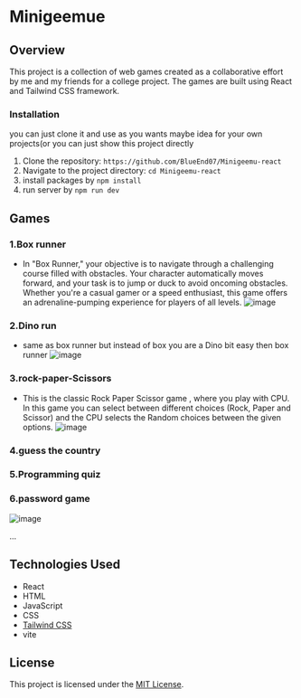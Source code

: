 # Minigeemue

## Overview
This project is a collection of web games created as a collaborative effort by me and my friends for a college project. The games are built using React and Tailwind CSS framework.

### Installation
you can just clone it and use as you wants maybe idea for your own projects(or you can just show this project directly
1. Clone the repository: `https://github.com/BlueEnd07/Minigeemu-react`
2. Navigate to the project directory: `cd Minigeemu-react`
3. install packages by `npm install` 
4. run server by `npm run dev`

## Games

### 1.Box runner
- In "Box Runner," your objective is to navigate through a challenging course filled with obstacles. Your character automatically moves forward, and your task is to jump or duck to avoid oncoming obstacles. Whether you're a casual gamer or a speed enthusiast, this game offers an adrenaline-pumping experience for players of all levels.
  ![image](https://github.com/BlueEnd07/Minigeemu-home/assets/74140685/5f26d264-5895-46b6-8dd3-e0dfb9d15259)

### 2.Dino run
- same as box runner but instead of box you are a Dino bit easy then box runner
  ![image](https://github.com/BlueEnd07/Minigeemu-home/assets/74140685/24b04caf-23aa-4140-be44-ffacf3ae47c2)

### 3.rock-paper-Scissors
- This is the classic Rock Paper Scissor game , where you play with CPU. In this game you can select between different choices (Rock, Paper and Scissor) and the CPU selects the Random choices between the given options.
  ![image](https://github.com/BlueEnd07/Minigeemu-home/assets/74140685/82138921-4d27-4a97-b7fa-a99051246491)

### 4.guess the country
### 5.Programming quiz
### 6.password game
  ![image](https://github.com/BlueEnd07/Minigeemu-home/assets/74140685/98b87394-84a2-4012-b107-6604f83c8783)

...
## Technologies Used
- React
- HTML
- JavaScript
- CSS
- [Tailwind CSS](https://tailwindcss.com/)
- vite

## License
This project is licensed under the [MIT License](LICENSE).

